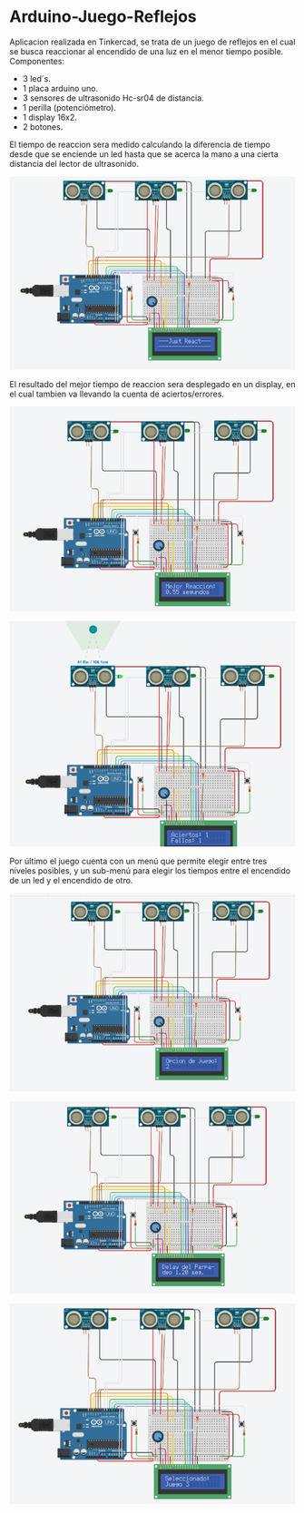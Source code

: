 # Arduino-Juego-Reflejos
Aplicacion realizada en Tinkercad, se trata de un juego de reflejos en el cual se busca reaccionar al encendido de una luz en el menor tiempo posible.
Componentes:
- 3 led´s.
- 1 placa arduino uno.
- 3 sensores de ultrasonido Hc-sr04 de distancia.
- 1 perilla (potenciómetro).
- 1 display 16x2.
- 2 botones.

El tiempo de reaccion sera medido calculando la diferencia de tiempo desde que se enciende un led hasta que se acerca la mano a una cierta distancia del lector de ultrasonido. 

![Arduino-Juego-Reflejos](https://github.com/JISayago/Arduino-Juego-Reflejos/blob/master/Img/Arduino-Juego-Reflejos.png)

El resultado del mejor tiempo de reaccion sera desplegado en un display, en el cual tambien va llevando la cuenta de aciertos/errores.

![Arduino-Juego-Reflejos](https://github.com/JISayago/Arduino-Juego-Reflejos/blob/master/Img/mejor%20tiempo%20de%20reaccion.png)

![Arduino-Juego-Reflejos](https://github.com/JISayago/Arduino-Juego-Reflejos/blob/master/Img/aciertos%20fallos.png)

Por último el juego cuenta con un menú que permite elegir entre tres niveles posibles, y un sub-menú para elegir los tiempos entre el encendido de un led y el encendido de otro.

![Arduino-Juego-Reflejos](https://github.com/JISayago/Arduino-Juego-Reflejos/blob/master/Img/Menu.png)

![Arduino-Juego-Reflejos](https://github.com/JISayago/Arduino-Juego-Reflejos/blob/master/Img/menu2.png)

![Arduino-Juego-Reflejos](https://github.com/JISayago/Arduino-Juego-Reflejos/blob/master/Img/elegido.png)
